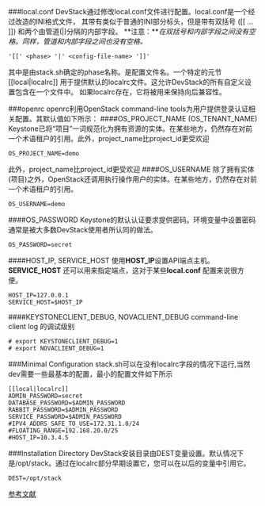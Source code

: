
###local.conf
DevStack通过修改local.conf文件进行配置。local.conf是一个经过改造的INI格式文件， 其带有类似于普通的INI部分标头，但是带有双括号 ([[ ... ]]) 和两个由管道(|)分隔的内部字段。
**注意：***在双括号和内部字段之间没有空格。同样，管道和内部字段之间也没有空格。*
```
'[[' <phase> '|' <config-file-name> ']]'
```
其中<phase>是由stack.sh确定的phase名称。<config-file-name>是配置文件名。一个特定的元节[[local|localrc]] 用于提供默认的localrc文件。这允许DevStack的所有自定义设置包含在一个文件中。
如果localrc存在，它将被用来保持向后兼容性。

###openrc
openrc利用OpenStack command-line tools为用户提供登录认证相关配置。其默认值如下所示：
####OS_PROJECT_NAME (OS_TENANT_NAME)
Keystone已将“项目”一词规范化为拥有资源的实体。在某些地方，仍然存在对前一个术语租户的引用。此外，project_name比project_id更受欢迎
```
OS_PROJECT_NAME=demo
```
此外，project_name比project_id更受欢迎
####OS_USERNAME
除了拥有实体(项目)之外，OpenStack还调用执行操作用户的实体。在某些地方，仍然存在对前一个术语租户的引用。
```
OS_USERNAME=demo
```
####OS_PASSWORD
Keystone的默认认证要求提供密码。环境变量中设置密码通常是被大多数DevStack使用者所认同的做法。
```
OS_PASSWORD=secret
```
####HOST_IP, SERVICE_HOST
使用**HOST_IP**设置API端点主机。**SERVICE_HOST** 还可以用来指定端点，这对于某些**local.conf** 配置来说很方便。
```
HOST_IP=127.0.0.1
SERVICE_HOST=$HOST_IP
```
####KEYSTONECLIENT_DEBUG, NOVACLIENT_DEBUG
command-line client log 的调试级别
```
# export KEYSTONECLIENT_DEBUG=1
# export NOVACLIENT_DEBUG=1

```
###Minimal Configuration
stack.sh可以在没有localrc字段的情况下运行,当然dev需要一些最基本的配置，最小的配置文件如下所示
```
[[local|localrc]]
ADMIN_PASSWORD=secret
DATABASE_PASSWORD=$ADMIN_PASSWORD
RABBIT_PASSWORD=$ADMIN_PASSWORD
SERVICE_PASSWORD=$ADMIN_PASSWORD
#IPV4_ADDRS_SAFE_TO_USE=172.31.1.0/24
#FLOATING_RANGE=192.168.20.0/25
#HOST_IP=10.3.4.5
```
###Installation Directory
DevStack安装目录由DEST变量设置。默认情况下是/opt/stack。通过在localrc部分早期设置它，您可以在以后的变量中引用它。
```
DEST=/opt/stack
```





[参考文献](https://docs.openstack.org/devstack/latest/configuration.html#local-conf)
